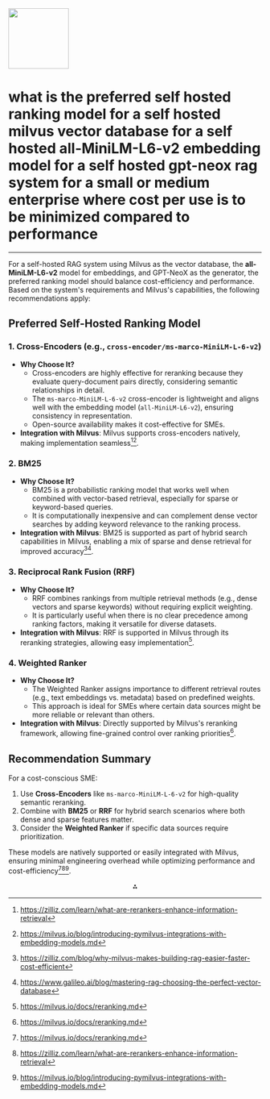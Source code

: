 <img src="https://r2cdn.perplexity.ai/pplx-full-logo-primary-dark%402x.png" class="logo" width="120"/>

# what is the preferred self hosted ranking model for a self hosted milvus vector database for a self hosted all-MiniLM-L6-v2 embedding model for a self hosted gpt-neox rag system for a small or medium enterprise where cost per use is to be minimized compared to performance

---
For a self-hosted RAG system using Milvus as the vector database, the **all-MiniLM-L6-v2** model for embeddings, and GPT-NeoX as the generator, the preferred ranking model should balance cost-efficiency and performance. Based on the system's requirements and Milvus's capabilities, the following recommendations apply:

## **Preferred Self-Hosted Ranking Model**

### **1. Cross-Encoders (e.g., `cross-encoder/ms-marco-MiniLM-L-6-v2`)**

- **Why Choose It?**
    - Cross-encoders are highly effective for reranking because they evaluate query-document pairs directly, considering semantic relationships in detail.
    - The `ms-marco-MiniLM-L-6-v2` cross-encoder is lightweight and aligns well with the embedding model (`all-MiniLM-L6-v2`), ensuring consistency in representation.
    - Open-source availability makes it cost-effective for SMEs.
- **Integration with Milvus**: Milvus supports cross-encoders natively, making implementation seamless[^4][^9].


### **2. BM25**

- **Why Choose It?**
    - BM25 is a probabilistic ranking model that works well when combined with vector-based retrieval, especially for sparse or keyword-based queries.
    - It is computationally inexpensive and can complement dense vector searches by adding keyword relevance to the ranking process.
- **Integration with Milvus**: BM25 is supported as part of hybrid search capabilities in Milvus, enabling a mix of sparse and dense retrieval for improved accuracy[^2][^7].


### **3. Reciprocal Rank Fusion (RRF)**

- **Why Choose It?**
    - RRF combines rankings from multiple retrieval methods (e.g., dense vectors and sparse keywords) without requiring explicit weighting.
    - It is particularly useful when there is no clear precedence among ranking factors, making it versatile for diverse datasets.
- **Integration with Milvus**: RRF is supported in Milvus through its reranking strategies, allowing easy implementation[^1].


### **4. Weighted Ranker**

- **Why Choose It?**
    - The Weighted Ranker assigns importance to different retrieval routes (e.g., text embeddings vs. metadata) based on predefined weights.
    - This approach is ideal for SMEs where certain data sources might be more reliable or relevant than others.
- **Integration with Milvus**: Directly supported by Milvus's reranking framework, allowing fine-grained control over ranking priorities[^1].


## **Recommendation Summary**

For a cost-conscious SME:

1. Use **Cross-Encoders** like `ms-marco-MiniLM-L-6-v2` for high-quality semantic reranking.
2. Combine with **BM25** or **RRF** for hybrid search scenarios where both dense and sparse features matter.
3. Consider the **Weighted Ranker** if specific data sources require prioritization.

These models are natively supported or easily integrated with Milvus, ensuring minimal engineering overhead while optimizing performance and cost-efficiency[^1][^4][^9].

<div style="text-align: center">⁂</div>

[^1]: https://milvus.io/docs/reranking.md

[^2]: https://zilliz.com/blog/why-milvus-makes-building-rag-easier-faster-cost-efficient

[^3]: https://www.shakudo.io/blog/top-9-vector-databases

[^4]: https://zilliz.com/learn/what-are-rerankers-enhance-information-retrieval

[^5]: https://www.reddit.com/r/LocalLLaMA/comments/18j39qt/what_embedding_models_are_you_using_for_rag/

[^6]: https://zilliz.com/learn/ranking-models-what-are-they-and-when-to-use-them

[^7]: https://www.galileo.ai/blog/mastering-rag-choosing-the-perfect-vector-database

[^8]: https://www.singlestore.com/blog/choosing-a-vector-database-for-your-gen-ai-stack/

[^9]: https://milvus.io/blog/introducing-pymilvus-integrations-with-embedding-models.md

[^10]: https://dataloop.ai/library/model/sentence-transformers_all-minilm-l6-v2/

[^11]: https://milvus.io/blog/build-multi-tenancy-rag-with-milvus-best-practices-part-one.md

[^12]: https://www.cloudraft.io/blog/top-5-vector-databases

[^13]: https://milvus.io/docs/embeddings.md

[^14]: https://milvus.io/docs/comparison.md

[^15]: https://milvus.io

[^16]: https://www.digitalocean.com/community/conceptual-articles/how-to-choose-the-right-vector-database

[^17]: https://github.com/milvus-io/milvus/discussions/6302

[^18]: https://www.reddit.com/r/LangChain/comments/170jigz/my_strategy_for_picking_a_vector_database_a/

[^19]: https://www.reddit.com/r/vectordatabase/comments/170j6zd/my_strategy_for_picking_a_vector_database_a/

[^20]: https://milvus.io/docs/how_to_enhance_your_rag.md

[^21]: https://www.datacamp.com/blog/the-top-5-vector-databases

[^22]: https://zilliz.com/learn/an-ultimate-guide-to-vectorizing-structured-data

[^23]: https://writingmate.ai/blog/the-best-embedding-models

[^24]: https://www.cs.purdue.edu/homes/csjgwang/pubs/SIGMOD21_Milvus.pdf

[^25]: https://news.ycombinator.com/item?id=37764489

[^26]: https://lakefs.io/blog/12-vector-databases-2023/

[^27]: https://www.galileo.ai/blog/mastering-rag-how-to-select-an-embedding-model

[^28]: https://milvus.io/docs/build-rag-with-milvus.md

[^29]: https://github.com/milvus-io/bootcamp/blob/master/bootcamp/model/embedding_functions.ipynb

[^30]: https://www.restack.io/p/embeddings-knowledge-best-embedding-models-semantic-search-cat-ai

[^31]: https://github.com/milvus-io/bootcamp/blob/master/bootcamp/RAG/readthedocs_zilliz_langchain.ipynb

[^32]: https://huggingface.co/sentence-transformers/all-MiniLM-L6-v2

[^33]: https://aws.amazon.com/blogs/machine-learning/improve-rag-accuracy-with-fine-tuned-embedding-models-on-amazon-sagemaker/

[^34]: https://github.com/milvus-io/bootcamp/blob/master/bootcamp/tutorials/quickstart/multimodal_rag_with_milvus.ipynb

[^35]: https://milvus.io/blog/how-to-get-the-right-vector-embeddings.md

[^36]: https://huggingface.co/blog/saumitras/colpali-milvus-multimodal-rag

[^37]: https://www.bentoml.com/blog/a-guide-to-open-source-embedding-models


